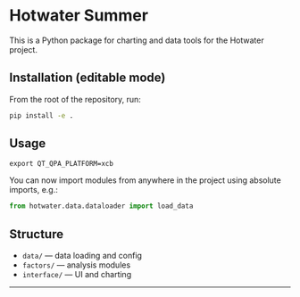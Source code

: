 # Hotwater Summer

This is a Python package for charting and data tools for the Hotwater project.

## Installation (editable mode)

From the root of the repository, run:

```bash
pip install -e .
```

## Usage

`export QT_QPA_PLATFORM=xcb`

You can now import modules from anywhere in the project using absolute imports, e.g.:

```python
from hotwater.data.dataloader import load_data
```

## Structure

- `data/` — data loading and config
- `factors/` — analysis modules
- `interface/` — UI and charting

---
